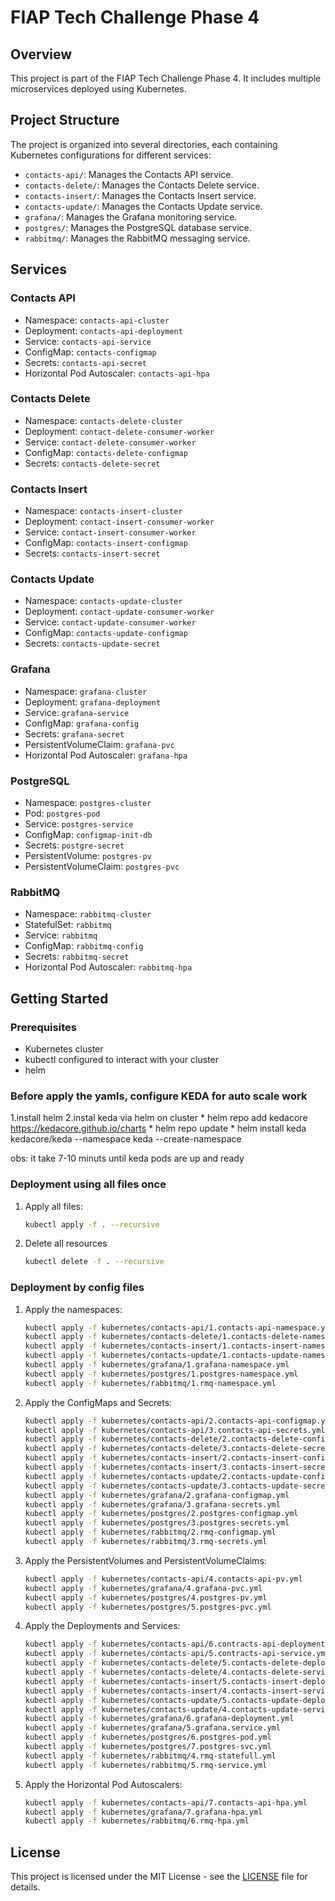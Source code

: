 # FIAP Tech Challenge Phase 4

## Overview

This project is part of the FIAP Tech Challenge Phase 4. It includes multiple microservices deployed using Kubernetes.

## Project Structure

The project is organized into several directories, each containing Kubernetes configurations for different services:

- `contacts-api/`: Manages the Contacts API service.
- `contacts-delete/`: Manages the Contacts Delete service.
- `contacts-insert/`: Manages the Contacts Insert service.
- `contacts-update/`: Manages the Contacts Update service.
- `grafana/`: Manages the Grafana monitoring service.
- `postgres/`: Manages the PostgreSQL database service.
- `rabbitmq/`: Manages the RabbitMQ messaging service.

## Services

### Contacts API

- Namespace: `contacts-api-cluster`
- Deployment: `contacts-api-deployment`
- Service: `contacts-api-service`
- ConfigMap: `contacts-configmap`
- Secrets: `contacts-api-secret`
- Horizontal Pod Autoscaler: `contacts-api-hpa`

### Contacts Delete

- Namespace: `contacts-delete-cluster`
- Deployment: `contact-delete-consumer-worker`
- Service: `contact-delete-consumer-worker`
- ConfigMap: `contacts-delete-configmap`
- Secrets: `contacts-delete-secret`

### Contacts Insert

- Namespace: `contacts-insert-cluster`
- Deployment: `contact-insert-consumer-worker`
- Service: `contact-insert-consumer-worker`
- ConfigMap: `contacts-insert-configmap`
- Secrets: `contacts-insert-secret`

### Contacts Update

- Namespace: `contacts-update-cluster`
- Deployment: `contact-update-consumer-worker`
- Service: `contact-update-consumer-worker`
- ConfigMap: `contacts-update-configmap`
- Secrets: `contacts-update-secret`

### Grafana

- Namespace: `grafana-cluster`
- Deployment: `grafana-deployment`
- Service: `grafana-service`
- ConfigMap: `grafana-config`
- Secrets: `grafana-secret`
- PersistentVolumeClaim: `grafana-pvc`
- Horizontal Pod Autoscaler: `grafana-hpa`

### PostgreSQL

- Namespace: `postgres-cluster`
- Pod: `postgres-pod`
- Service: `postgres-service`
- ConfigMap: `configmap-init-db`
- Secrets: `postgre-secret`
- PersistentVolume: `postgres-pv`
- PersistentVolumeClaim: `postgres-pvc`

### RabbitMQ

- Namespace: `rabbitmq-cluster`
- StatefulSet: `rabbitmq`
- Service: `rabbitmq`
- ConfigMap: `rabbitmq-config`
- Secrets: `rabbitmq-secret`
- Horizontal Pod Autoscaler: `rabbitmq-hpa`

## Getting Started

### Prerequisites

- Kubernetes cluster
- kubectl configured to interact with your cluster
- helm
### Before apply the yamls, configure KEDA for auto scale work
1.install helm
2.instal keda via helm on cluster
 	* helm repo add kedacore https://kedacore.github.io/charts
    * helm repo update
    * helm install keda kedacore/keda --namespace keda --create-namespace

obs: it take 7-10 minuts until keda pods are up and ready

### Deployment using all files once

1. Apply all files:
    ```sh
    kubectl apply -f . --recursive
    ```

2. Delete all resources
    ```sh
    kubectl delete -f . --recursive
    ```

### Deployment by config files

1. Apply the namespaces:
    ```sh
    kubectl apply -f kubernetes/contacts-api/1.contacts-api-namespace.yml
    kubectl apply -f kubernetes/contacts-delete/1.contacts-delete-namespace.yml
    kubectl apply -f kubernetes/contacts-insert/1.contacts-insert-namespace.yml
    kubectl apply -f kubernetes/contacts-update/1.contacts-update-namespace.yml
    kubectl apply -f kubernetes/grafana/1.grafana-namespace.yml
    kubectl apply -f kubernetes/postgres/1.postgres-namespace.yml
    kubectl apply -f kubernetes/rabbitmq/1.rmq-namespace.yml
    ```

2. Apply the ConfigMaps and Secrets:
    ```sh
    kubectl apply -f kubernetes/contacts-api/2.contacts-api-configmap.yml
    kubectl apply -f kubernetes/contacts-api/3.contacts-api-secrets.yml
    kubectl apply -f kubernetes/contacts-delete/2.contacts-delete-configmap.yml
    kubectl apply -f kubernetes/contacts-delete/3.contacts-delete-secrets.yml
    kubectl apply -f kubernetes/contacts-insert/2.contacts-insert-configmap.yml
    kubectl apply -f kubernetes/contacts-insert/3.contacts-insert-secrets.yml
    kubectl apply -f kubernetes/contacts-update/2.contacts-update-configmap.yml
    kubectl apply -f kubernetes/contacts-update/3.contacts-update-secrets.yml
    kubectl apply -f kubernetes/grafana/2.grafana-configmap.yml
    kubectl apply -f kubernetes/grafana/3.grafana-secrets.yml
    kubectl apply -f kubernetes/postgres/2.postgres-configmap.yml
    kubectl apply -f kubernetes/postgres/3.postgres-secrets.yml
    kubectl apply -f kubernetes/rabbitmq/2.rmq-configmap.yml
    kubectl apply -f kubernetes/rabbitmq/3.rmq-secrets.yml
    ```

3. Apply the PersistentVolumes and PersistentVolumeClaims:
    ```sh
    kubectl apply -f kubernetes/contacts-api/4.contacts-api-pv.yml
    kubectl apply -f kubernetes/grafana/4.grafana-pvc.yml
    kubectl apply -f kubernetes/postgres/4.postgres-pv.yml
    kubectl apply -f kubernetes/postgres/5.postgres-pvc.yml
    ```

4. Apply the Deployments and Services:
    ```sh
    kubectl apply -f kubernetes/contacts-api/6.contracts-api-deployment.yml
    kubectl apply -f kubernetes/contacts-api/5.contracts-api-service.yml
    kubectl apply -f kubernetes/contacts-delete/5.contacts-delete-deployment.yaml
    kubectl apply -f kubernetes/contacts-delete/4.contacts-delete-service.yaml
    kubectl apply -f kubernetes/contacts-insert/5.contacts-insert-deployment.yaml
    kubectl apply -f kubernetes/contacts-insert/4.contacts-insert-service.yaml
    kubectl apply -f kubernetes/contacts-update/5.contacts-update-deployment.yaml
    kubectl apply -f kubernetes/contacts-update/4.contacts-update-service.yaml
    kubectl apply -f kubernetes/grafana/6.grafana-deployment.yml
    kubectl apply -f kubernetes/grafana/5.grafana.service.yml
    kubectl apply -f kubernetes/postgres/6.postgres-pod.yml
    kubectl apply -f kubernetes/postgres/7.postgres-svc.yml
    kubectl apply -f kubernetes/rabbitmq/4.rmq-statefull.yml
    kubectl apply -f kubernetes/rabbitmq/5.rmq-service.yml
    ```

5. Apply the Horizontal Pod Autoscalers:
    ```sh
    kubectl apply -f kubernetes/contacts-api/7.contacts-api-hpa.yml
    kubectl apply -f kubernetes/grafana/7.grafana-hpa.yml
    kubectl apply -f kubernetes/rabbitmq/6.rmq-hpa.yml
    ```

## License

This project is licensed under the MIT License - see the [LICENSE](LICENSE) file for details.